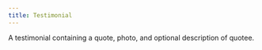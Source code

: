 ```yaml
---
title: Testimonial
---
```

A testimonial containing a quote, photo, and optional description of quotee.
